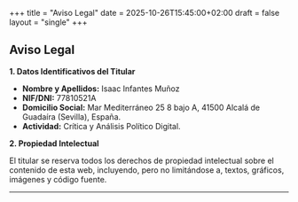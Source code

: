 +++
title = "Aviso Legal"
date = 2025-10-26T15:45:00+02:00
draft = false
layout = "single"
+++

## Aviso Legal

**1. Datos Identificativos del Titular**

* **Nombre y Apellidos:** Isaac Infantes Muñoz
* **NIF/DNI:** 77810521A
* **Domicilio Social:** Mar Mediterráneo 25 8 bajo A, 41500 Alcalá de Guadaíra (Sevilla), España.
* **Actividad:** Crítica y Análisis Político Digital.

**2. Propiedad Intelectual**

El titular se reserva todos los derechos de propiedad intelectual sobre el contenido de esta web, incluyendo, pero no limitándose a, textos, gráficos, imágenes y código fuente.

---
